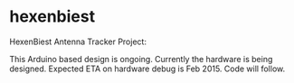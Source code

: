 hexenbiest
==========

HexenBiest Antenna Tracker Project:

This Arduino based design is ongoing. Currently the hardware is being designed. Expected ETA on hardware debug is Feb 2015. Code will follow.



